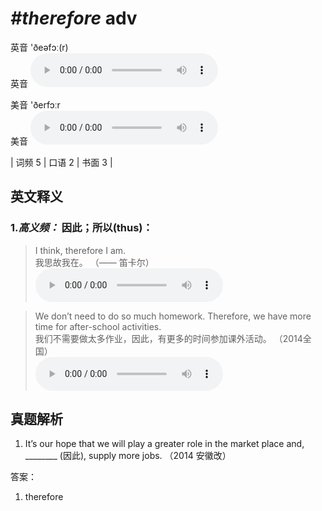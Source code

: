 # ***\#therefore*** adv
英音 'ðeəfɔː(r)  
英音
<audio src="./media/therefore-B.aac" controls="controls"></audio>

美音 'ðerfɔːr  
美音
<audio src="./media/therefore.aac" controls="controls"></audio>



| 词频 5 | 口语 2 | 书面 3 |  

英文释义
---
### 1.*高义频：* **因此；所以(thus)：**  

 > I think, therefore I am.  
 > 我思故我在。  （—— 笛卡尔）  
<audio src="./media/therefore-1.aac" controls="controls"></audio>

 > We don’t need to do so much homework. Therefore, we have more time for after-school activities.  
 > 我们不需要做太多作业，因此，有更多的时间参加课外活动。  （2014全国）  
<audio src="./media/therefore-01.aac" controls="controls"></audio>


真题解析
---
1. It’s our hope that we will play a greater role in the market place and, ________ (因此), supply more jobs.  （2014 安徽改）  

答案：
1. therefore  

